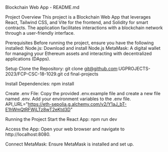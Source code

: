 Blockchain Web App - README.md

Project Overview
This project is a Blockchain Web App that leverages React, Tailwind CSS, and Vite for the frontend, and Solidity for smart contracts. The application facilitates interactions with a blockchain network through a user-friendly interface.

Prerequisites
Before running the project, ensure you have the following installed:
Node.js: Download and install Node.js
MetaMask: A digital wallet for managing your Ethereum assets and interacting with decentralized applications (DApps).

Setup
Clone the Repository:
git clone git@github.com:UGPROJECTS-2023/FCP-CSC-18-1029.git
cd final-projects

Install Dependencies:
npm install

Create .env File:
Copy the provided .env.example file and create a new file named .env.
Add your environment variables to the .env file.
API_URL="https://eth-sepolia.g.alchemy.com/v2/Y1aJ_bT-E1hWmQtRFWjLTz8wT2eKtd3D"

Running the Project
Start the React App:
npm run dev

Access the App:
Open your web browser and navigate to http://localhost:8080.

Connect MetaMask:
Ensure MetaMask is installed and set up.
